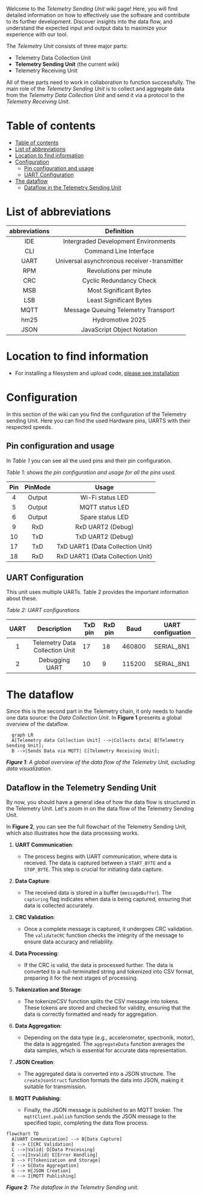Welcome to the _Telemetry Sending Unit_ wiki page! Here, you will find detailed information on how to effectively use the software and contribute to its further development. Discover insights into the data flow, and understand the expected input and output data to maximize your experience with our tool.

The _Telemetry Unit_ consists of three major parts:

- Telemetry Data Collection Unit
- **Telemetry Sending Unit** (the current wiki)
- Telemetry Receiving Unit

All of these parts need to work in collaboration to function successfully. The main role of the _Telemetry Sending Unit_ is to collect and aggregate data from the _Telemetry Data Collection Unit_ and send it via a protocol to the _Telemetry Receiving Unit_.


# Table of contents

<!-- TOC -->
* [Table of contents](#table-of-contents)
* [List of abbreviations](#list-of-abbreviations)
* [Location to find information](#location-to-find-information)
* [Configuration](#configuration)
  * [Pin configuration and usage](#pin-configuration-and-usage)
  * [UART Configuration](#uart-configuration)
* [The dataflow](#the-dataflow)
  * [Dataflow in the Telemetry Sending Unit](#dataflow-in-the-telemetry-sending-unit)
<!-- TOC -->


# List of abbreviations

| abbreviations |                 Definition                  |
|:-------------:|:-------------------------------------------:|
|      IDE      |    Intergraded Development  Environments    |
|      CLI      |           Command Line Interface            |
|     UART      | Universal asynchronous receiver-transmitter |
|      RPM      |           Revolutions per minute            |
|      CRC      |           Cyclic Redundancy Check           |
|      MSB      |           Most Significant Bytes            |
|      LSB      |           Least Significant Bytes           |
|     MQTT      |     Message Queuing Telemetry Transport     |
|     hm25      |              Hydromotive 2025               |
|     JSON      |         JavaScript Object Notation          |


# Location to find information
- For installing a filesystem and upload code, [please see installation](Installation.md)


# Configuration

In this section of the wiki can you find the configuration of the Telemetry sending Unit. Here you can find the used Hardware pins, UARTS with their respected speeds.

## Pin configuration and usage

In _Table 1_ you can see all the used pins and their pin configuration.

_Table 1: shows the pin configuration and usage for all the pins used._

| Pin | PinMode |              Usage               |
|:---:|:-------:|:--------------------------------:|
|  4  | Output  |         Wi-Fi status LED         |
|  5  | Output  |         MQTT status LED          |
|  6  | Output  |         Spare status LED         |
|  9  |   RxD   |        RxD UART2 (Debug)         |
| 10  |   TxD   |        TxD UART2 (Debug)         |
| 17  |   TxD   | TxD UART1 (Data Collection Unit) |
| 18  |   RxD   | RxD UART1 (Data Collection Unit) |

## UART Configuration

This unit uses multiple UARTs. Table 2 provides the important information about these.

_Table 2: UART configurations_

| UART |          Description           | TxD pin | RxD pin | Baud   | UART configuation | 
|:----:|:------------------------------:|---------|---------|--------|:-----------------:|
|  1   | Telemetry Data Collection Unit | 17      | 18      | 460800 |    SERIAL_8N1     |
|  2   |        Debugging  UART         | 10      | 9       | 115200 |    SERIAL_8N1     |


# The dataflow

Since this is the second part in the Telemetry chain, it only needs to handle one data source: the _Data Collection Unit_.
In **Figure 1** presents a global overview of the dataflow.

```mermaid
  graph LR
  A[Telemetry data Collection Unit] -->|Collects data| B[Telemetry Sending Unit];
  B -->|Sends Data via MQTT| C[Telemetry Receiving Unit];

```
_**Figure 1**: A global overview of the data flow of the Telemetry Unit, excluding data visualization._

## Dataflow in the Telemetry Sending Unit

By now, you should have a general idea of how the data flow is structured in the Telemetry Unit. Let's zoom in on the data flow of the Telemetry Sending Unit.

In **Figure 2**, you can see the full flowchart of the Telemetry Sending Unit, which also illustrates how the data processing works.

1. **UART Communication**:
    - The process begins with UART communication, where data is received. The data is captured between a `START_BYTE` and a `STOP_BYTE`. This step is crucial for initiating data capture.

2. **Data Capture**:
    - The received data is stored in a buffer (`messageBuffer`). The `capturing` flag indicates when data is being captured, ensuring that data is collected accurately.

3. **CRC Validation**:
    - Once a complete message is captured, it undergoes CRC validation. The `validateCRC` function checks the integrity of the message to ensure data accuracy and reliability.

4. **Data Processing**:
    - If the CRC is valid, the data is processed further. The data is converted to a null-terminated string and tokenized into CSV format, preparing it for the next stages of processing.

5. **Tokenization and Storage**:
    - The tokenizeCSV function splits the CSV message into tokens. These tokens are stored and checked for validity, ensuring that the data is correctly formatted and ready for aggregation.

6. **Data Aggregation**:
    - Depending on the data type (e.g., accelerometer, spectronik, motor), the data is aggregated. The `aggregateData` function averages the data samples, which is essential for accurate data representation.

7. **JSON Creation**:
    - The aggregated data is converted into a JSON structure. The `createJsonStruct` function formats the data into JSON, making it suitable for transmission.

8. **MQTT Publishing**:
    - Finally, the JSON message is published to an MQTT broker. The `mqttClient.publish` function sends the JSON message to the specified topic, completing the data flow process.

````mermaid
flowchart TD
  A[UART Communication] --> B[Data Capture]
  B --> C[CRC Validation]
  C -->|Valid| D[Data Processing]
  C -->|Invalid| E[Error Handling]
  D --> F[Tokenization and Storage]
  F --> G[Data Aggregation]
  G --> H[JSON Creation]
  H --> I[MQTT Publishing]

````
_**Figure 2**: The dataflow in the  Telemetry Sending unit._